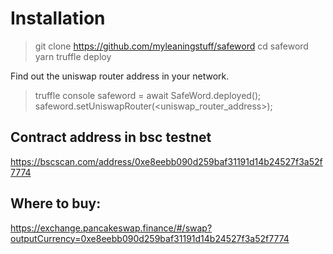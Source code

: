 # Installation

> git clone https://github.com/myleaningstuff/safeword
> cd safeword
> yarn
> truffle deploy

Find out the uniswap router address in your network.

> truffle console
> safeword = await SafeWord.deployed();
> safeword.setUniswapRouter(<uniswap_router_address>);

## Contract address in bsc testnet

https://bscscan.com/address/0xe8eebb090d259baf31191d14b24527f3a52f7774

## Where to buy:
https://exchange.pancakeswap.finance/#/swap?outputCurrency=0xe8eebb090d259baf31191d14b24527f3a52f7774



